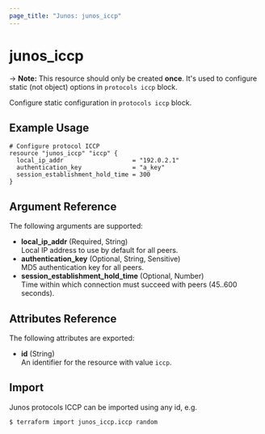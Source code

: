 ```yaml
---
page_title: "Junos: junos_iccp"
---
```


# junos_iccp

-> **Note:** This resource should only be created **once**.
It's used to configure static (not object) options in `protocols iccp` block.

Configure static configuration in `protocols iccp` block.

## Example Usage

```hcl
# Configure protocol ICCP
resource "junos_iccp" "iccp" {
  local_ip_addr                   = "192.0.2.1"
  authentication_key              = "a_key"
  session_establishment_hold_time = 300
}
```

## Argument Reference

The following arguments are supported:

- **local_ip_addr** (Required, String)  
  Local IP address to use by default for all peers.
- **authentication_key** (Optional, String, Sensitive)  
  MD5 authentication key for all peers.
- **session_establishment_hold_time** (Optional, Number)  
  Time within which connection must succeed with peers (45..600 seconds).

## Attributes Reference

The following attributes are exported:

- **id** (String)  
  An identifier for the resource with value `iccp`.

## Import

Junos protocols ICCP can be imported using any id, e.g.

```shell
$ terraform import junos_iccp.iccp random
```
